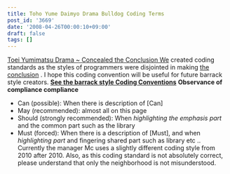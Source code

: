 ```yaml
---
title: Toho Yume Daimyo Drama Bulldog Coding Terms
post_id: '3669'
date: '2008-04-26T00:00:10+09:00'
draft: false
tags: []
---
```


[Toei Yumimatsu Drama ~ Concealed the Conclusion We](/!/thC/) created coding standards as the styles of programmers were disjointed in making [the conclusion](/!/thC/) . I hope this coding convention will be useful for future barrack style creators. **[See the barrack style Coding Conventions](/tag/coding-rule-of-danmakufu)** **Observance of compliance compliance**

*   Can (possible): When there is description of \[Can\]
*   May (recommended): almost all on this page
*   Should (strongly recommended): When _highlighting the emphasis part_ and the common part such as the library
*   Must (forced): When there is a description of \[Must\], and when _highlighting part_ and fingering shared part such as library etc .. Currently the manager Mc uses a slightly different coding style from 2010 after 2010. Also, as this coding standard is not absolutely correct, please understand that only the neighborhood is not misunderstood.